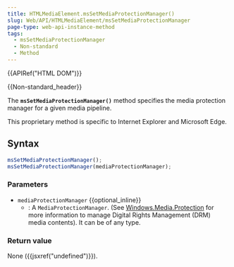 ```yaml
---
title: HTMLMediaElement.msSetMediaProtectionManager()
slug: Web/API/HTMLMediaElement/msSetMediaProtectionManager
page-type: web-api-instance-method
tags:
  - msSetMediaProtectionManager
  - Non-standard
  - Method
---
```


{{APIRef("HTML DOM")}}

{{Non-standard_header}}

The **`msSetMediaProtectionManager()`** method specifies the
media protection manager for a given media pipeline.

This proprietary method is specific to Internet Explorer and Microsoft Edge.

## Syntax

```js
msSetMediaProtectionManager();
msSetMediaProtectionManager(mediaProtectionManager);
```

### Parameters

- `mediaProtectionManager` {{optional_inline}}
  - : A `MediaProtectionManager`.
    (See [Windows.Media.Protection](https://docs.microsoft.com/uwp/api/windows.media.protection?view=winrt-22000)
    for more information to manage Digital Rights Management (DRM) media contents).
    It can be of any type.

### Return value

None ({{jsxref("undefined")}}).
